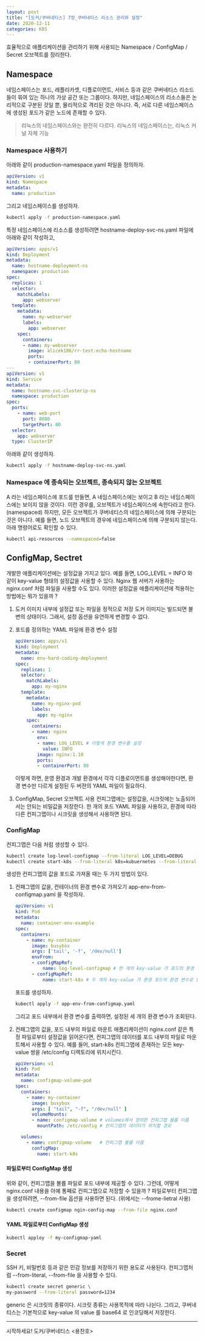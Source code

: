 ```yaml
---
layout: post
title: "[도커/쿠버네티스] 7장_쿠버네티스 리소스 관리와 설정"
date: 2020-12-11
categories: K8S
---
```


효율적으로 애플리케이션을 관리하기 위해 사용되는
Namespace / ConfigMap / Secret 오브젝트를 정리한다.

## Namespace

네임스페이스는 포드, 레플리카셋, 디플로이먼트, 서비스 등과 같은 쿠버네티스 리소드들이 묶여 있는
하나의 가상 공간 또는 그룹이다.
하지만, 네임스페이스의 리소스들은 논리적으로 구분된 것일 뿐, 물리적으로 격리된 것은 아니다.
즉, 서로 다른 네임스페이스에 생성된 포드가 같은 노드에 존재할 수 있다.

> 리눅스의 네임스페이스와는 완전히 다르다.
> 리눅스의 네임스페이스는, 리눅스 커널 자체 기능

### Namespace 사용하기

아래와 같이 production-namespace.yaml 파일을 정의하자.

```yaml
apiVersion: v1
kind: Namespace
metadata:
  name: production
```

그리고 네임스페이스를 생성하자.

```bash
kubectl apply -f production-namespace.yaml
```

특정 네임스페이스에 리소스를 생성하려면
hostname-deploy-svc-ns.yaml 파일에 아래와 같이 작성하고,

```yaml
apiVersion: apps/v1
kind: Deployment
metadata:
  name: hostname-deployment-ns
  namespace: production
spec:
  replicas: 1
  selector:
    matchLabels:
      app: webserver
  template:
    metadata:
      name: my-webserver
      labels:
        app: webserver
    spec:
      containers:
      - name: my-webserver
        image: alicek106/rr-test:echo-hostname
        ports:
        - containerPort: 80
---
apiVersion: v1
kind: Service
metadata:
  name: hostname-svc-clusterip-ns
  namespace: production
spec:
  ports:
    - name: web-port
      port: 8080
      targetPort: 80
  selector:
    app: webserver
  type: ClusterIP
```

아래와 같이 생성하자.

```bash
kubectl apply -f hostname-deploy-svc-ns.yaml
```

### Namespace 에 종속되는 오브젝트, 종속되지 않는 오브젝트

A 라는 네임스페이스에 포드를 만들면, A 네임스페이스에는 보이고 B 라는 네임스페이스에는 보이지 않을 것이다. 이런 경우를, 오브젝트가 네임스페이스에 속한다라고 한다. (namespaced)
하지만, 모든 오브젝트가 쿠버네티스의 네임스페이스에 의해 구분되는 것은 아니다.
예를 들면, 노드 오브젝트의 경우에 네임스페이스에 의해 구분되지 않는다.
아래 명령어로도 확인할 수 있다.

```bash
kubectl api-resources --namespaced=false
```

## ConfigMap, Sectret

개발한 애플리케이션에는 설정값을 가지고 있다.
예를 들면, LOG_LEVEL = INFO 와 같이 key-value 형태의 설정값을 사용할 수 있다.
Nginx 웹 서버가 사용하는 nginx.conf 처럼 파일을 사용할 수도 있다.
이러한 설정값을 애플리케이션에 적용하는 방법에는 뭐가 있을까 ?

1. 도커 이미지 내부에 설정값 또는 파일을 정적으로 저장
   도커 이미지는 빌드되면 불변의 상태이다. 그래서, 설정 옵션을 유연하게 변경할 수 없다.

2. 포드를 정의하는 YAML 파일에 환경 변수 설정

   ```yaml
   apiVersion: apps/v1
   kind: Deployment
   metadata:
     name: env-hard-coding-deployment
   spec:
     replicas: 1
     selector:
       matchLabels:
         app: my-nginx
     template:
       metadata:
         name: my-nginx-pod
         labels:
           app: my-nginx
       spec:
         containers:
         - name: nginx
           env:
           - name: LOG_LEVEL # 이렇게 환경 변수를 설정
             value: INFO
           image: nginx:1.10
           ports:
           - containerPort: 80
   ```

   이렇게 하면, 운영 환경과 개발 환경에서 각각 디플로이먼트를 생성해야한다면,
   환경 변수만 다르게 설정된 두 버젼의 YAML 파일이 필요하다.
   
3. ConfigMap, Secret 오브젝트 사용
   컨피그맵에는 설정값을, 시크릿에는 노출되어서는 안되는 비밀값을 저장한다.
   한 개의 포드 YAML 파일을 사용하고,
   환경에 따라 다른 컨피그맵이나 시크릿을 생성해서 사용하면 된다.

### ConfigMap

컨피그맵은 다음 처럼 생성할 수 있다.

```bash
kubectl create log-level-configmap --from-literal LOG_LEVEL=DEBUG
kubectl create start-k8s --from-literal k8s=kubuernetes --from-literal container=docker
```

생성한 컨피그맵의 값을 포드로 가져올 때는 두 가지 방법이 있다.

1. 컨패그맵의 값을, 컨테이너의 환경 변수로 가져오기
   app-env-from-configmap.yaml 을 작성하자.

   ```yaml
   apiVersion: v1
   kind: Pod
   metadata:
     name: container-env-example
   spec:
     containers:
       - name: my-container
         image: busybox
         args: ['tail', '-f', '/dev/null']
         envFrom:
         - configMapRef:
             name: log-level-configmap # 한 개의 key-value 가 포드의 환경 변수로 등록
         - configMapRef:
             name: start-k8s # 두 개의 key-value 가 환경 포드의 환경 변수로 등록
   ```

   포드를 생성하자.

   ```bash
   kubectl apply -f app-env-from-configmap.yaml
   ```

   그리고 포드 내부에서 환경 변수를 출력하면, 설정된 세 개의 환경 변수가 조회된다.

2. 컨패그맵의 값을, 포드 내부의 파일로 마운트
   애플리케이션이 nginx.conf 같은 특정 파일로부터 설정값을 읽어온다면,
   컨피그맵의 데이터를 포드 내부의 파일로 마운트해서 사용할 수 있다.
   예를 들어,
   start-k8s 컨피그맵에 존재하는 모든 key-value 쌍을 /etc/config 디렉토리에 위치시킨다.

   ```yaml
   apiVersion: v1
   kind: Pod
   metadata:
     name: configmap-volume-pod
   spec:
     containers:
       - name: my-container
         image: busybox
         args: [ "tail", "-f", "/dev/null" ]
         volumeMounts:
         - name: configmap-volume # volumes에서 정의한 컨피그맵 볼륨 이름 
           mountPath: /etc/config # 컨피그맵의 데이터가 위치할 경로
   
     volumes:
       - name: configmap-volume   # 컨피그맵 볼륨 이름
         configMap:
           name: start-k8s
   ```

#### 파일로부터 ConfigMap 생성

위와 같이, 컨피그맵을 볼륨 파일로 포드 내부에 제공할 수 있다.
그런데, 어떻게 nginx.conf 내용을 아예 통째로 컨피그맵으로 저장할 수 있을까 ?
파일로부터 컨피그맵을 생성하려면, --from-file 옵션을 사용하면 된다. (위에서는 --frome-lietral 사용)

```bash
kubectl create configmap ngin-config-map --from-file nginx.conf
```

#### YAML 파일로부터 ConfigMap 생성

```bash
kubectl apploy -f my-configmap-yaml
```

### Secret

SSH 키, 비밀번호 등과 같은 민감 정보를 저장하기 위한 용도로 사용된다.
컨피그맵처럼 --from-literal, --from-file 을 사용할 수 있다.

```bash
kubectl create secret generic \
my-password --from-literal password=1234
```

generic 은 시크릿의 종류이다. 시크릿 종류는 사용목적에 따라 나뉜다.
그리고, 쿠버네티스는 기본적으로 key-value 의 value 를 base64 로 인코딩해서 저장한다.

---

시작하세요! 도커/쿠버네티스 <용찬호>
